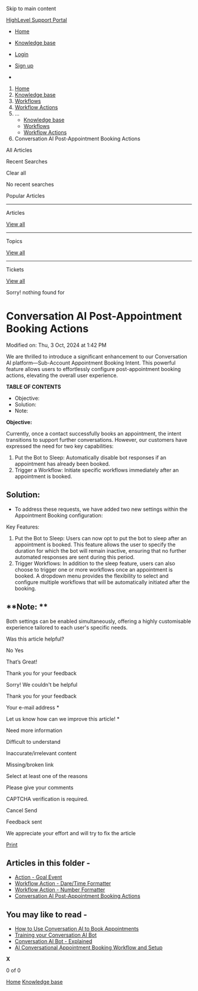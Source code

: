 Skip to main content

[ HighLevel Support Portal ](https://help.gohighlevel.com)

  * [ Home ](/support/home)
  * [ Knowledge base ](/support/solutions)

  * [Login](/support/login)
  * [Sign up](/support/signup)
  * 

  1. [Home](/support/home)
  2. [Knowledge base](/support/solutions)
  3. [Workflows](/support/solutions/48000455132)
  4. [Workflow Actions](/support/solutions/folders/155000000731)
  5. ... 
     * [Knowledge base](/support/solutions)
     * [Workflows](/support/solutions/48000455132)
     * [Workflow Actions](/support/solutions/folders/155000000731)
  6. Conversation AI Post-Appointment Booking Actions

All  Articles 

Recent Searches

Clear all

No recent searches

Popular Articles

* * *

Articles

[View all](/support/search/solutions)

* * *

Topics

[View all](/support/search/topics)

* * *

Tickets

[View all](/support/search/tickets)

Sorry! nothing found for   

# Conversation AI Post-Appointment Booking Actions

Modified on: Thu, 3 Oct, 2024 at 1:42 PM

We are thrilled to introduce a significant enhancement to our Conversation AI platform—Sub-Account Appointment Booking Intent. This powerful feature allows users to effortlessly configure post-appointment booking actions, elevating the overall user experience.

**TABLE OF CONTENTS**

  * Objective:
  * Solution:
  * Note: 

**Objective:**

Currently, once a contact successfully books an appointment, the intent transitions to support further conversations. However, our customers have expressed the need for two key capabilities:

  1. Put the Bot to Sleep: Automatically disable bot responses if an appointment has already been booked.
  2. Trigger a Workflow: Initiate specific workflows immediately after an appointment is booked.

## **Solution:**

  * To address these requests, we have added two new settings within the Appointment Booking configuration:

Key Features:

  1. Put the Bot to Sleep: Users can now opt to put the bot to sleep after an appointment is booked. This feature allows the user to specify the duration for which the bot will remain inactive, ensuring that no further automated responses are sent during this period.
  2. Trigger Workflows: In addition to the sleep feature, users can also choose to trigger one or more workflows once an appointment is booked. A dropdown menu provides the flexibility to select and configure multiple workflows that will be automatically initiated after the booking.

## **Note:  **

Both settings can be enabled simultaneously, offering a highly customisable experience tailored to each user's specific needs.

Was this article helpful?

No  Yes 

That’s Great!

Thank you for your feedback

Sorry! We couldn't be helpful

Thank you for your feedback

Your e-mail address *

Let us know how can we improve this article! *

Need more information 

Difficult to understand 

Inaccurate/irrelevant content 

Missing/broken link 

Select at least one of the reasons 

Please give your comments 

CAPTCHA verification is required. 

Cancel  Send 

Feedback sent

We appreciate your effort and will try to fix the article

[Print](javascript:print\(\))

## Articles in this folder -

  * [Action - Goal Event](/support/solutions/articles/155000003328-action-goal-event)
  * [Workflow Action - Dare/Time Formatter](/support/solutions/articles/155000003354-workflow-action-dare-time-formatter)
  * [Workflow Action - Number Formatter](/support/solutions/articles/155000003355-workflow-action-number-formatter)
  * [Conversation AI Post-Appointment Booking Actions](/support/solutions/articles/155000003421-conversation-ai-post-appointment-booking-actions)

## You may like to read -

  * [How to Use Conversation AI to Book Appointments](/support/solutions/articles/155000000210-how-to-use-conversation-ai-to-book-appointments)
  * [Training your Conversation AI Bot](/support/solutions/articles/155000001341-training-your-conversation-ai-bot)
  * [Conversation AI Bot - Explained](/support/solutions/articles/155000001335-conversation-ai-bot-explained)
  * [AI Conversational Appointment Booking Workflow and Setup](/support/solutions/articles/48001216782-ai-conversational-appointment-booking-workflow-and-setup)

**X**

0 of 0 []()

[Home](/support/home) [Knowledge base](/support/solutions)

